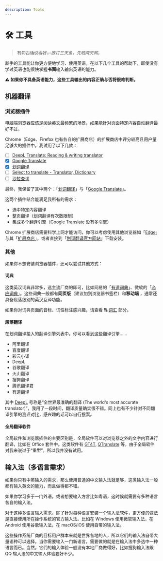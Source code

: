 ```yaml
---
description: Tools
---
```


# 🛠 工具

> ~~有句古话说得好，~~_欲打三天鱼，先晒两天网。_

趁手的工具能让你更方便地学习、使用英语。在以下几个工具的帮助下，即使没有学过英语也能很快掌握**书面**输入输出英语的能力。

**⚠️ 如果你不具备英语能力，这些工具输出的内容正确与否将很难判断。**

## 机器翻译

### 浏览器插件

电脑端浏览器应该是阅读英文最频繁的场景，如果能针对页面特定内容自动翻译最好不过。

Chrome（Edge、Firefox 也有各自的扩展商店）的扩展商店中评分较高且用户量足够大的插件中，我试用了以下几款：

* [ ] [DeepL Translate: Reading & writing translator](https://chrome.google.com/webstore/detail/deepl-translate-reading-w/cofdbpoegempjloogbagkncekinflcnj)
* [x] [Google Translate](https://chrome.google.com/webstore/detail/google-translate/aapbdbdomjkkjkaonfhkkikfgjllcleb)
* [x] [划词翻译](https://chrome.google.com/webstore/detail/%E5%88%92%E8%AF%8D%E7%BF%BB%E8%AF%91/ikhdkkncnoglghljlkmcimlnlhkeamad)
* [ ] [Select to translate - Translator, Dictionary](https://chrome.google.com/webstore/detail/select-to-translate-trans/ibppednjgooiepmkgdcoppnmbhmieefh)
* [ ] [沙拉查词](https://chrome.google.com/webstore/detail/%E6%B2%99%E6%8B%89%E6%9F%A5%E8%AF%8D-%E8%81%9A%E5%90%88%E8%AF%8D%E5%85%B8%E5%88%92%E8%AF%8D%E7%BF%BB%E8%AF%91/cdonnmffkdaoajfknoeeecmchibpmkmg)

最终，我保留了其中两个：「[划词翻译](https://chrome.google.com/webstore/detail/%E5%88%92%E8%AF%8D%E7%BF%BB%E8%AF%91/ikhdkkncnoglghljlkmcimlnlhkeamad)」与「[Google Translate](https://chrome.google.com/webstore/detail/google-translate/aapbdbdomjkkjkaonfhkkikfgjllcleb)」。

这两个插件结合能满足我所有的需求：

* 选中特定内容翻译
* 整页翻译（划词翻译有次数限制）
* 集成多个翻译引擎（Google Translate 没有多引擎）

Chrome 扩展商店需要科学上网才能访问，你可以考虑使用其他浏览器如「[Edge](https://www.microsoft.com/zh-cn/edge)」与其「[扩展商店](https://microsoftedge.microsoft.com/addons/)」，或者直接到「[划词翻译官方网站](https://hcfy.app/)」下载安装。

### 其他

如果你不想安装浏览器插件，还可以尝试其他方式：

#### 词典

这类英汉词典非常多，选主流厂商的即可，比如网易的「[有道词典](https://dict.youdao.com/)」、微软的「[必应词典](https://cn.bing.com/dict)」。这些词典一般都有**网页版**（建议加到浏览器书签栏）和**移动端** ，通常还具备段落级别的英汉互译功能。

如果你对词典页面的音标、词性标注感兴趣，请查看 🔠 [词汇](vocabulary/) 部分。

#### 段落翻译

在划词翻译接入的翻译引擎列表中，你可以看到这些翻译引擎……

* 阿里翻译
* 百度翻译
* 彩云小译
* DeepL
* 谷歌翻译
* 火山翻译
* 搜狗翻译
* 腾讯翻译君
* 有道翻译

其中 [DeepL](https://www.deepl.com/) 号称是“全世界最准确的翻译 (The world's most accurate translator)”，我用了一段时间，翻译质量确实很不错。网上也有不少针对不同翻译引擎的测评对比，感兴趣的话可以自行搜索。

#### 全局翻译软件

全局软件和浏览器插件的主要区别是，全局软件可以对浏览器之外的文字内容进行翻译，比如在 Office 套件中。这类软件有 [GT4T](https://gt4t.cn/), [QTranslate](https://quest-app.appspot.com/) 等，由于全局软件对我来说过于“重型”，所以我并没有试用。

## 输入法（多语言需求）

如果你只有中英输入的需求，那么使用普通的中文输入法就足够，这类输入法一般都有输入英文的能力，而且做得都不错。

如果你学习多于一门外语，或者想要输入方言比如粤语，这时候就需要有多种语言各自的输入法。

对于这种多语言输入需求，除了针对每种语言安装一个输入法软件，更方便的做法是直接使用所在操作系统的官方输入法。比如在 Windows 使用微软输入法，在 Android 使用谷歌输入法，在 macOS/iOS 使用自带的输入法。

这些操作系统厂商的目标用户群本来就是世界各地的人，所以它们的输入法自带大量语种可以选择。当你需要输入一门新语言，需要做的就是在输入法中多选中一种语言而已。当然，它们的输入体验一般没有本地厂商做得好，比如搜狗输入法跟 QQ 输入法的中文输入体验要好不少。
